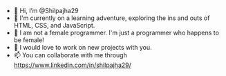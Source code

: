 - 👋 Hi, I’m @Shilpajha29
- 👀 I'm currently on a learning adventure, exploring the ins and outs of HTML, CSS, and JavaScript. 
- 🌱 I am not a female programmer. I'm just a programmer who happens to be female!
- 💞️ I would love to work on new projects with you.
- 📫 You can collaborate with me through https://www.linkedin.com/in/shilpajha29/

<!---
Shilpajha29/Shilpajha29 is a ✨ special ✨ repository because its `README.md` (this file) appears on your GitHub profile.
You can click the Preview link to take a look at your changes.
--->
